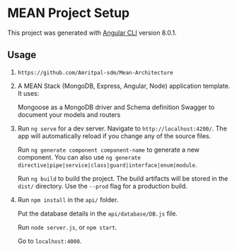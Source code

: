 # MEAN Project Setup

This project was generated with [Angular CLI](https://github.com/angular/angular-cli) version 8.0.1.

## Usage

1. ```https://github.com/Amritpal-sdm/Mean-Architecture```

2. A MEAN Stack (MongoDB, Express, Angular, Node) application template. It uses:

    Mongoose as a MongoDB driver and Schema definition
    Swagger to document your models and routers

3. Run `ng serve` for a dev server. Navigate to `http://localhost:4200/`. The app will automatically reload if you change any of the source files.

	Run `ng generate component component-name` to generate a new component. You can also use `ng generate directive|pipe|service|class|guard|interface|enum|module`.

	Run `ng build` to build the project. The build artifacts will be stored in the `dist/` directory. Use the `--prod` flag for a production build.


4.  Run ```npm install``` in the ```api/``` folder.

	Put the database details in the ```api/database/DB.js``` file.

	Run ```node server.js```, or ```npm start```.

	Go to ```localhost:4000```.
